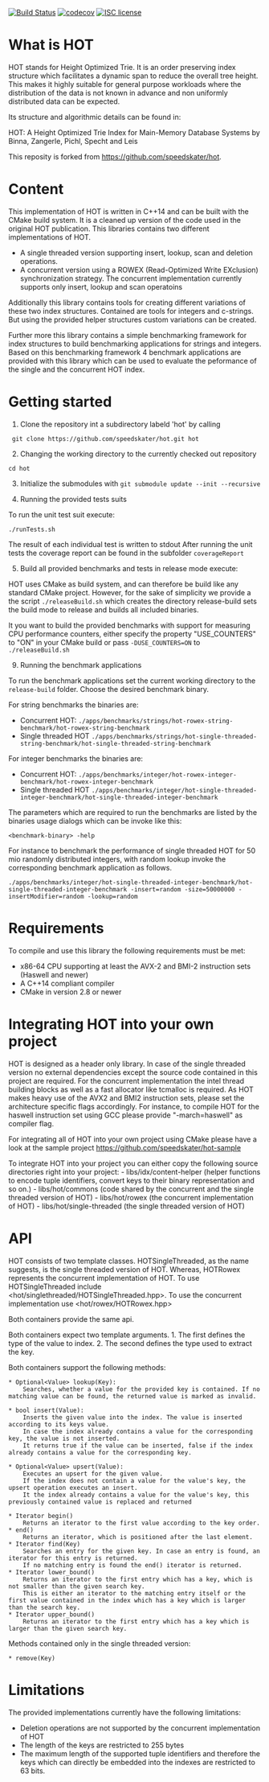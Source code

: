 [![Build Status](https://travis-ci.org/speedskater/hot.svg?branch=master)](https://travis-ci.org/speedskater/hot) [![codecov](https://codecov.io/gh/speedskater/hot/branch/master/graph/badge.svg)](https://codecov.io/gh/speedskater/hot) [![ISC license](http://img.shields.io/badge/license-ISC-brightgreen.svg)](https://github.com/speedskater/hot/blob/master/LICENSE)

# What is HOT
HOT stands for Height Optimized Trie.
It is an order preserving index structure which facilitates a dynamic span to reduce the overall tree height.
This makes it highly suitable for general purpose workloads where the distribution of the data is not known in advance and
non uniformly distributed data can be expected.

Its structure and algorithmic details can be found in:

HOT: A Height Optimized Trie Index for Main-Memory Database Systems
by Binna, Zangerle, Pichl, Specht and Leis

This reposity is forked from https://github.com/speedskater/hot.

# Content

This implementation of HOT is written in C++14 and can be built with the CMake build system.
It is a cleaned up version of the code used in the original HOT publication.
This libraries contains two different implementations of HOT.
 * A single threaded version supporting insert, lookup, scan and deletion operations.
 * A concurrent version using a ROWEX (Read-Optimized Write EXclusion) synchronization strategy. The concurrent implementation currently supports only insert, lookup and scan operatoins

Additionally this library contains tools for creating different variations of these two index structures.
Contained are tools for integers and c-strings. But using the provided helper structures custom variations can be created.

Further more this library contains a simple benchmarking framework for index structures to build benchmarking applications for strings and integers.
Based on this benchmarking framework 4 benchmark applications are provided with this library which can be used to evaluate the peformance of the single and the concurrent HOT index.

# Getting started

1. Clone the repository int a subdirectory labeld 'hot' by calling

``` git clone https://github.com/speedskater/hot.git hot```

2. Changing the working directory to the currently checked out repository

```cd hot```

3. Initialize the submodules with
```git submodule update --init --recursive ```

4. Running the provided tests suits

To run the unit test suit execute:

```./runTests.sh```

The result of each individual test is written to stdout
After running the unit tests the coverage report can be found in the subfolder `coverageReport`

5. Build all provided benchmarks and tests in release mode execute:

HOT uses CMake as build system, and can therefore be build like any standard CMake project.
However, for the sake of simplicity we provide a the script `./releaseBuild.sh` which creates the directory release-build sets the build mode to release and
builds all included binaries.

It you want to build the provided benchmarks with support for measuring CPU performance counters, either specify the property "USE_COUNTERS" to "ON" in your CMake build
or pass `-DUSE_COUNTERS=ON` to `./releaseBuild.sh`


9. Running the benchmark applications

To run the benchmark applications set the current working directory to the `release-build` folder.
Choose the desired benchmark binary.

For string benchmarks the binaries are:
 * Concurrent HOT: ```./apps/benchmarks/strings/hot-rowex-string-benchmark/hot-rowex-string-benchmark```
 * Single threaded HOT ```./apps/benchmarks/strings/hot-single-threaded-string-benchmark/hot-single-threaded-string-benchmark```

For integer benchmarks the binaries are:
 *  Concurrent HOT: ```./apps/benchmarks/integer/hot-rowex-integer-benchmark/hot-rowex-integer-benchmark```
 *  Single threaded HOT ```./apps/benchmarks/integer/hot-single-threaded-integer-benchmark/hot-single-threaded-integer-benchmark```

The parameters which are required to run the benchmarks are listed by the binaries usage dialogs which can be invoke like this:

    <benchmark-binary> -help

For instance to benchmark the performance of single threaded HOT for 50 mio randomly distributed integers, with random lookup invoke the corresponding
benchmark application as follows.

    ./apps/benchmarks/integer/hot-single-threaded-integer-benchmark/hot-single-threaded-integer-benchmark -insert=random -size=50000000 -insertModifier=random -lookup=random

# Requirements

To compile and use this library the following requirements must be met:
 * x86-64 CPU supporting at least the AVX-2 and BMI-2 instruction sets (Haswell and newer)
 * A C++14 compliant compiler
 * CMake in version 2.8 or newer

# Integrating HOT into your own project

HOT is designed as a header only library. In case of the single threaded version no external dependencies except the source code contained in this project are required.
For the concurrent implementation the intel thread building blocks as well as a fast allocator like tcmalloc is required.
As HOT makes heavy use of the AVX2 and BMI2 instruction sets, please set the architecture specific flags accordingly.
For instance, to compile HOT for the haswell instruction set using GCC please provide "-march=haswell" as compiler flag.

For integrating all of HOT into your own project using CMake please have a look at the sample project
    https://github.com/speedskater/hot-sample

To integrate HOT into your project you can either copy the following source directories right into your project:
    - libs/idx/content-helper (helper functions to encode tuple identifiers, convert keys to their binary representation and so on.)
    - libs/hot/commons (code shared by the concurrent and the single threaded version of HOT)
    - libs/hot/rowex (the concurrent implementation of HOT)
    - libs/hot/single-threaded (the single threaded version of HOT)


# API

HOT consists of two template classes.
HOTSingleThreaded, as the name suggests, is the single threaded version of HOT. Whereas, HOTRowex represents the concurrent implementation of HOT.
To use HOTSingleThreaded include <hot/singlethreaded/HOTSingleThreaded.hpp>. To use the concurrent implementation use <hot/rowex/HOTRowex.hpp>

Both containers provide the same api.

Both containers expect two template arguments.
    1. The first defines the type of the value to index.
    2. The second defines the type used to extract the key.

Both containers support the following methods:

    * Optional<Value> lookup(Key):
        Searches, whether a value for the provided key is contained. If no matching value can be found, the returned value is marked as invalid.

    * bool insert(Value):
        Inserts the given value into the index. The value is inserted according to its keys value.
        In case the index already contains a value for the corresponding key, the value is not inserted.
        It returns true if the value can be inserted, false if the index already contains a value for the corresponding key.

    * Optional<Value> upsert(Value):
        Executes an upsert for the given value.
        If the index does not contain a value for the value's key, the upsert operation executes an insert.
        It the index already contains a value for the value's key, this previously contained value is replaced and returned

    * Iterator begin()
        Returns an iterator to the first value according to the key order.
    * end()
        Returns an iterator, which is positioned after the last element.
    * Iterator find(Key)
        Searches an entry for the given key. In case an entry is found, an iterator for this entry is returned.
        If no matching entry is found the end() iterator is returned.
    * Iterator lower_bound()
        Returns an iterator to the first entry which has a key, which is not smaller than the given search key.
        This is either an iterator to the matching entry itself or the first value contained in the index which has a key which is larger than the search key.
    * Iterator upper_bound()
        Returns an iterator to the first entry which has a key which is larger than the given search key.

Methods contained only in the single threaded version:

    * remove(Key)

# Limitations

The provided implementations currently have the following limitations:

 * Deletion operations are not supported by the concurrent implementation of HOT
 * The length of the keys are restricted to 255 bytes
 * The maximum length of the supported tuple identifiers and therefore the keys which can directly be embedded into the indexes are restricted to 63 bits.
